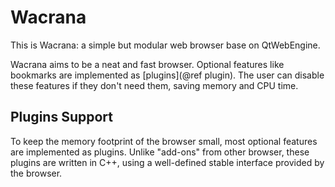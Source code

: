 # Wacrana

This is Wacrana: a simple but modular web browser base on QtWebEngine.

Wacrana aims to be a neat and fast browser. Optional features like bookmarks
are implemented as [plugins](@ref plugin). The user can disable these
features if they don't need them, saving memory and CPU time.

## Plugins Support

To keep the memory footprint of the browser small, most optional features
are implemented as plugins. Unlike "add-ons" from other browser, these
plugins are written in C++, using a well-defined stable interface provided
by the browser.